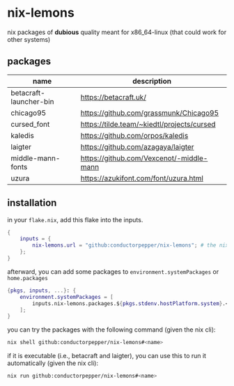 # nix-lemons

nix packages of **dubious** quality meant for x86_64-linux
(that could work for other systems)

## packages

| name                       | description                                 |
|----------------------------|---------------------------------------------|
| betacraft-launcher-bin     | https://betacraft.uk/                       |
| chicago95                  | https://github.com/grassmunk/Chicago95      |
| cursed_font                | https://tilde.team/~kiedtl/projects/cursed  |
| kaledis                    | https://github.com/orpos/kaledis            |
| laigter                    | https://github.com/azagaya/laigter          |
| middle-mann-fonts          | https://github.com/Vexcenot/-middle-mann    |
| uzura                      | https://azukifont.com/font/uzura.html       |

## installation

in your `flake.nix`, add this flake into the inputs.

```nix
{
    inputs = {
        nix-lemons.url = "github:conductorpepper/nix-lemons"; # the nixpkgs input can be followed
    };
}
```

afterward, you can add some packages to `environment.systemPackages` or `home.packages`

```nix
{pkgs, inputs, ...}: {
    environment.systemPackages = [
        inputs.nix-lemons.packages.${pkgs.stdenv.hostPlatform.system}.<name>
    ];
}
```

you can try the packages with the following command (given the nix cli):

```bash
nix shell github:conductorpepper/nix-lemons#<name>
```

if it is executable (i.e., betacraft and laigter), you can use this to run it automatically (given the nix cli):

```bash
nix run github:conductorpepper/nix-lemons#<name>
```
